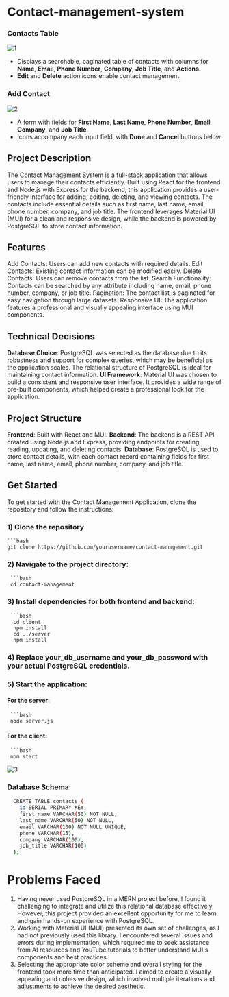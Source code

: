 # Contact-management-system

 ### Contacts Table 
![1](https://github.com/user-attachments/assets/aaeda493-5090-4008-aa9a-6decd943a89f)


- Displays a searchable, paginated table of contacts with columns for **Name**, **Email**, **Phone Number**, **Company**, **Job Title**, and **Actions**.
- **Edit** and **Delete** action icons enable contact management.

### Add Contact
![2](https://github.com/user-attachments/assets/222c6fd5-9bcb-4190-a8bd-7ef50f94f06d)


- A form with fields for **First Name**, **Last Name**, **Phone Number**, **Email**, **Company**, and **Job Title**.
- Icons accompany each input field, with **Done** and **Cancel** buttons below.



## Project Description

The Contact Management System is a full-stack application that allows users to manage their contacts efficiently. Built using React for the frontend and Node.js with Express for the backend, this application provides a user-friendly interface for adding, editing, deleting, and viewing contacts. The contacts include essential details such as first name, last name, email, phone number, company, and job title. The frontend leverages Material UI (MUI) for a clean and responsive design, while the backend is powered by PostgreSQL to store contact information.

## Features

Add Contacts: Users can add new contacts with required details.
Edit Contacts: Existing contact information can be modified easily.
Delete Contacts: Users can remove contacts from the list.
Search Functionality: Contacts can be searched by any attribute including name, email, phone number, company, or job title.
Pagination: The contact list is paginated for easy navigation through large datasets.
Responsive UI: The application features a professional and visually appealing interface using MUI components.

## Technical Decisions

**Database Choice**: PostgreSQL was selected as the database due to its robustness and support for complex queries, which may be beneficial as the application scales. The relational structure of PostgreSQL is ideal for maintaining contact information.
**UI Framework**: Material UI was chosen to build a consistent and responsive user interface. It provides a wide range of pre-built components, which helped create a professional look for the application.

## Project Structure
**Frontend**: Built with React and MUI.
**Backend**: The backend is a REST API created using Node.js and Express, providing endpoints for creating, reading, updating, and deleting contacts.
**Database**: PostgreSQL is used to store contact details, with each contact record containing fields for first name, last name, email, phone number, company, and job title.

## Get Started

To get started with the Contact Management Application, clone the repository and follow the instructions:

### 1) Clone the repository 
    ```bash
    git clone https://github.com/yourusername/contact-management.git

### 2) Navigate to the project directory:
     ```bash
     cd contact-management
    
### 3) Install dependencies for both frontend and backend:
     ```bash
      cd client
      npm install
      cd ../server
      npm install

### 4) Replace your_db_username and your_db_password with your actual PostgreSQL credentials.

### 5) Start the application:
#### For the server:
     ```bash
     node server.js
#### For the client:
     ```bash
     npm start


![3](https://github.com/user-attachments/assets/d7d400ca-44f0-461d-a14e-9f75fa3573b2)



### Database Schema:
  ```bash
    CREATE TABLE contacts (
      id SERIAL PRIMARY KEY,
      first_name VARCHAR(50) NOT NULL,
      last_name VARCHAR(50) NOT NULL,
      email VARCHAR(100) NOT NULL UNIQUE,
      phone VARCHAR(15),
      company VARCHAR(100),
      job_title VARCHAR(100)
    );
```
# Problems Faced
  1) Having never used PostgreSQL in a MERN project before, I found it challenging to integrate and utilize this relational database effectively. However, this project provided an excellent opportunity for me to learn and gain hands-on experience with PostgreSQL.
  2) Working with Material UI (MUI) presented its own set of challenges, as I had not previously used this library. I encountered several issues and errors during implementation, which required me to seek assistance from AI resources and YouTube tutorials to better understand MUI's components and best practices.
  3) Selecting the appropriate color scheme and overall styling for the frontend took more time than anticipated. I aimed to create a visually appealing and cohesive design, which involved multiple iterations and adjustments to achieve the desired aesthetic.
  
     

